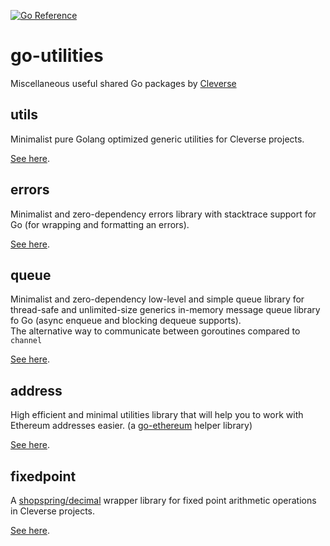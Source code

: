 [![Go Reference](https://pkg.go.dev/badge/github.com/Cleverse/go-utilities.svg)](https://pkg.go.dev/github.com/Cleverse/go-utilities)

# go-utilities

Miscellaneous useful shared Go packages by [Cleverse](https://about.cleverse.com)

## utils

Minimalist pure Golang optimized generic utilities for Cleverse projects.

[See here](utils/README.md).

## errors

Minimalist and zero-dependency errors library with stacktrace support for Go (for wrapping and formatting an errors).

[See here](errors/README.md).

## queue

Minimalist and zero-dependency low-level and simple queue library for thread-safe and unlimited-size generics in-memory message queue library fo Go (async enqueue and blocking dequeue supports).\
The alternative way to communicate between goroutines compared to `channel`

[See here](queue/README.md).

## address

High efficient and minimal utilities library that will help you to work with Ethereum addresses easier. (a [go-ethereum](https://github.com/ethereum/go-ethereum) helper library)

[See here](address/README.md).

## fixedpoint

A [shopspring/decimal](https://github.com/shopspring/decimal) wrapper library for fixed point arithmetic operations in Cleverse projects.

[See here](fixedpoint/README.md).
